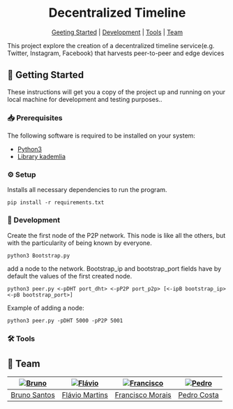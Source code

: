 [bruno]: https://github.com/BrunoXBSantos
[bruno-pic]: https://github.com/BrunoXBSantos.png?size=70
[flavio]: https://github.com/FlavioMartins93
[flavio-pic]: https://github.com/FlavioMartins93.png?size=70
[francisco]: https://github.com/fmoraispires
[francisco-pic]: https://github.com/fmoraispires.png?size=70
[pedro]: https://github.com/pCosta99
[pedro-pic]: https://github.com/pCosta99.png?size=70

<div align="center">

# Decentralized Timeline

[Geeting Started](#rocket-getting-started)
|
[Development](#hammer-development)
|
[Tools](#hammer_and_wrench-tools)
|
[Team](#busts_in_silhouette-team)

</div>

This project explore the creation of a decentralized timeline service(e.g. Twitter, Instagram, Facebook) that harvests peer-to-peer and edge devices

## :rocket: Getting Started

These instructions will get you a copy of the project up and running on your
local machine for development and testing purposes..

### :inbox_tray: Prerequisites

The following software is required to be installed on your system:

- [Python3](https://www.python.org/downloads/)
- [Library kademlia](https://pypi.org/project/kademlia/)


### :gear: Setup

Installs all necessary dependencies to run the program.

```
pip install -r requirements.txt
```

### :hammer: Development

Create the first node of the P2P network. This node is like all the others, but with the particularity of being known by everyone.

```
python3 Bootstrap.py 
```
add a node to the network. Bootstrap_ip and bootstrap_port fields have by default the values ​​of the first created node.

```
python3 peer.py <-pDHT port_dht> <-pP2P port_p2p> [<-ipB bootstrap_ip> <-pB bootstrap_port>]
```

Example of adding a node: 
```
python3 peer.py -pDHT 5000 -pP2P 5001
```

### :hammer_and_wrench: Tools


## :busts_in_silhouette: Team

| [![Bruno][bruno-pic]][bruno] | [![Flávio][flavio-pic]][flavio] | [![Francisco][francisco-pic]][francisco] | [![Pedro][pedro-pic]][pedro] |
| :--------------------------: | :-----------------------------: | :--------------------: | :-----------------------------: |
|    [Bruno Santos][bruno]     |    [Flávio Martins][flavio]     |    [Francisco Morais][francisco]     |    [Pedro Costa][pedro]     |
